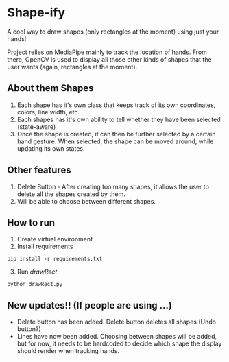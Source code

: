 # **Shape-ify**
A cool way to draw shapes (only rectangles at the moment) using just your hands!

Project relies on MediaPipe mainly to track the location of hands. From there, OpenCV is used to display all those
other kinds of shapes that the user wants (again, rectangles at the moment).

## About them Shapes
1. Each shape has it's own class that keeps track of its own coordinates, colors, line width, etc.
2. Each shapes has it's own ability to tell whether they have been selected (state-aware)
3. Once the shape is created, it can then be further selected by a certain hand gesture. When selected,
   the shape can be moved around, while updating its own states.

## Other features
1. Delete Button - After creating too many shapes, it allows the user to delete all the shapes created by them.
2. Will be able to choose between different shapes.

## How to run
1. Create virtual environment
2. Install requirements
```
pip install -r requirements.txt
```
3. Run *drawRect*
``` 
python drawRect.py
```
## New updates!! (If people are using ...)
- Delete button has been added. Delete button deletes all shapes (Undo button?)
- Lines have now been added. Choosing between shapes will be added, but for now, it needs to
  be hardcoded to decide which shape the display should render when tracking hands.